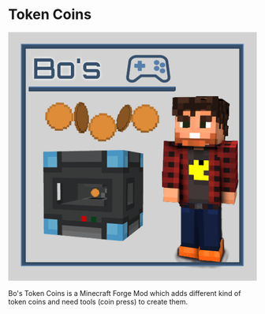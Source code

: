 # Token Coins

![Token Coins][logo]

Bo's Token Coins is a Minecraft Forge Mod which adds different kind of token coins and need tools (coin press) to create them.

[logo]: logo.png
